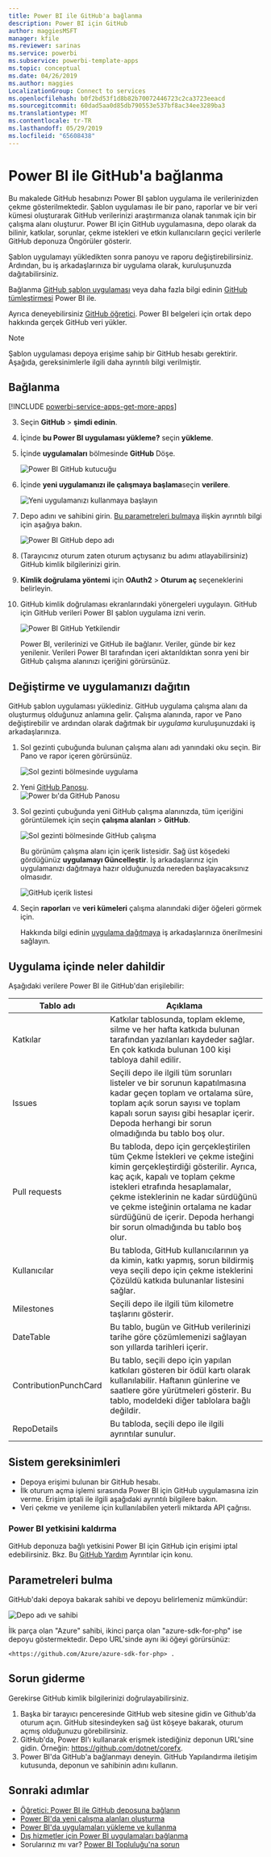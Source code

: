 ```yaml
---
title: Power BI ile GitHub'a bağlanma
description: Power BI için GitHub
author: maggiesMSFT
manager: kfile
ms.reviewer: sarinas
ms.service: powerbi
ms.subservice: powerbi-template-apps
ms.topic: conceptual
ms.date: 04/26/2019
ms.author: maggies
LocalizationGroup: Connect to services
ms.openlocfilehash: b0f2bd53f1d8b82b70072446723c2ca3723eeacd
ms.sourcegitcommit: 60dad5aa0d85db790553e537bf8ac34ee3289ba3
ms.translationtype: MT
ms.contentlocale: tr-TR
ms.lasthandoff: 05/29/2019
ms.locfileid: "65608438"
---
```

# <a name="connect-to-github-with-power-bi"></a>Power BI ile GitHub'a bağlanma
Bu makalede GitHub hesabınızı Power BI şablon uygulama ile verilerinizden çekme gösterilmektedir. Şablon uygulaması ile bir pano, raporlar ve bir veri kümesi oluşturarak GitHub verilerinizi araştırmanıza olanak tanımak için bir çalışma alanı oluşturur. Power BI için GitHub uygulamasına, depo olarak da bilinir, katkılar, sorunlar, çekme istekleri ve etkin kullanıcıların geçici verilerle GitHub deponuza Öngörüler gösterir.

Şablon uygulamayı yükledikten sonra panoyu ve raporu değiştirebilirsiniz. Ardından, bu iş arkadaşlarınıza bir uygulama olarak, kuruluşunuzda dağıtabilirsiniz.

Bağlanma [GitHub şablon uygulaması](https://app.powerbi.com/getdata/services/github) veya daha fazla bilgi edinin [GitHub tümleştirmesi](https://powerbi.microsoft.com/integrations/github) Power BI ile.

Ayrıca deneyebilirsiniz [GitHub öğretici](service-tutorial-connect-to-github.md). Power BI belgeleri için ortak depo hakkında gerçek GitHub veri yükler.

>[!NOTE]
>Şablon uygulaması depoya erişime sahip bir GitHub hesabı gerektirir. Aşağıda, gereksinimlerle ilgili daha ayrıntılı bilgi verilmiştir.

## <a name="how-to-connect"></a>Bağlanma
[!INCLUDE [powerbi-service-apps-get-more-apps](./includes/powerbi-service-apps-get-more-apps.md)]
   
3. Seçin **GitHub** \> **şimdi edinin**.
4. İçinde **bu Power BI uygulaması yükleme?** seçin **yükleme**.
4. İçinde **uygulamaları** bölmesinde **GitHub** Döşe.

    ![Power BI GitHub kutucuğu](media/service-connect-to-github/power-bi-github-tile.png)

6. İçinde **yeni uygulamanızı ile çalışmaya başlama**seçin **verilere**.

    ![Yeni uygulamanızı kullanmaya başlayın](media/service-tutorial-connect-to-github/power-bi-github-app-tutorial-connect-data.png)

5. Depo adını ve sahibini girin. [Bu parametreleri bulmaya](#FindingParams) ilişkin ayrıntılı bilgi için aşağıya bakın.
   
    ![Power BI GitHub depo adı](media/service-tutorial-connect-to-github/power-bi-github-app-tutorial-connect.png)

5. (Tarayıcınız oturum zaten oturum açtıysanız bu adımı atlayabilirsiniz) GitHub kimlik bilgilerinizi girin. 
6. **Kimlik doğrulama yöntemi** için **OAuth2** \> **Oturum aç** seçeneklerini belirleyin. 
7. GitHub kimlik doğrulaması ekranlarındaki yönergeleri uygulayın. GitHub için GitHub verileri Power BI şablon uygulama izni verin.
   
   ![Power BI GitHub Yetkilendir](media/service-connect-to-github/github_authorize.png)
   
    Power BI, verilerinizi ve GitHub ile bağlanır.  Veriler, günde bir kez yenilenir. Verileri Power BI tarafından içeri aktarıldıktan sonra yeni bir GitHub çalışma alanınızı içeriğini görürsünüz.

## <a name="modify-and-distribute-your-app"></a>Değiştirme ve uygulamanızı dağıtın

GitHub şablon uygulaması yüklediniz. GitHub uygulama çalışma alanı da oluşturmuş olduğunuz anlamına gelir. Çalışma alanında, rapor ve Pano değiştirebilir ve ardından olarak dağıtmak bir *uygulama* kuruluşunuzdaki iş arkadaşlarınıza. 

1. Sol gezinti çubuğunda bulunan çalışma alanı adı yanındaki oku seçin. Bir Pano ve rapor içeren görürsünüz.

    ![Sol gezinti bölmesinde uygulama](media/service-tutorial-connect-to-github/power-bi-github-app-tutorial-left-nav-expanded.png)

8. Yeni [GitHub Panosu](https://powerbi.microsoft.com/integrations/github).    
    ![Power bı'da GitHub Panosu](media/service-tutorial-connect-to-github/power-bi-github-app-tutorial-new-dashboard.png)

3. Sol gezinti çubuğunda yeni GitHub çalışma alanınızda, tüm içeriğini görüntülemek için seçin **çalışma alanları** > **GitHub**.
 
   ![Sol gezinti bölmesinde GitHub çalışma](media/service-connect-to-github/power-bi-github-left-nav.png)

    Bu görünüm çalışma alanı için içerik listesidir. Sağ üst köşedeki gördüğünüz **uygulamayı Güncelleştir**. İş arkadaşlarınız için uygulamanızı dağıtmaya hazır olduğunuzda nereden başlayacaksınız olmasıdır. 

    ![GitHub içerik listesi](media/service-connect-to-github/power-bi-github-content-list.png)

2. Seçin **raporları** ve **veri kümeleri** çalışma alanındaki diğer öğeleri görmek için.

    Hakkında bilgi edinin [uygulama dağıtmaya](service-create-distribute-apps.md) iş arkadaşlarınıza önerilmesini sağlayın.

## <a name="whats-included-in-the-app"></a>Uygulama içinde neler dahildir
Aşağıdaki verilere Power BI ile GitHub'dan erişilebilir:     

| Tablo adı | Açıklama |
| --- | --- |
| Katkılar |Katkılar tablosunda, toplam ekleme, silme ve her hafta katkıda bulunan tarafından yazılanları kaydeder sağlar. En çok katkıda bulunan 100 kişi tabloya dahil edilir. |
| Issues |Seçili depo ile ilgili tüm sorunları listeler ve bir sorunun kapatılmasına kadar geçen toplam ve ortalama süre, toplam açık sorun sayısı ve toplam kapalı sorun sayısı gibi hesaplar içerir. Depoda herhangi bir sorun olmadığında bu tablo boş olur. |
| Pull requests |Bu tabloda, depo için gerçekleştirilen tüm Çekme İstekleri ve çekme isteğini kimin gerçekleştirdiği gösterilir. Ayrıca, kaç açık, kapalı ve toplam çekme istekleri etrafında hesaplamalar, çekme isteklerinin ne kadar sürdüğünü ve çekme isteğinin ortalama ne kadar sürdüğünü de içerir. Depoda herhangi bir sorun olmadığında bu tablo boş olur. |
| Kullanıcılar |Bu tabloda, GitHub kullanıcılarının ya da kimin, katkı yapmış, sorun bildirmiş veya seçili depo için çekme isteklerini Çözüldü katkıda bulunanlar listesini sağlar. |
| Milestones |Seçili depo ile ilgili tüm kilometre taşlarını gösterir. |
| DateTable |Bu tablo, bugün ve GitHub verilerinizi tarihe göre çözümlemenizi sağlayan son yıllarda tarihleri içerir. |
| ContributionPunchCard |Bu tablo, seçili depo için yapılan katkıları gösteren bir ödül kartı olarak kullanılabilir. Haftanın günlerine ve saatlere göre yürütmeleri gösterir. Bu tablo, modeldeki diğer tablolara bağlı değildir. |
| RepoDetails |Bu tabloda, seçili depo ile ilgili ayrıntılar sunulur. |

## <a name="system-requirements"></a>Sistem gereksinimleri
* Depoya erişimi bulunan bir GitHub hesabı.  
* İlk oturum açma işlemi sırasında Power BI için GitHub uygulamasına izin verme. Erişim iptali ile ilgili aşağıdaki ayrıntılı bilgilere bakın.  
* Veri çekme ve yenileme için kullanılabilen yeterli miktarda API çağrısı.  

### <a name="de-authorize-power-bi"></a>Power BI yetkisini kaldırma
GitHub deponuza bağlı yetkisini Power BI için GitHub için erişimi iptal edebilirsiniz. Bkz. Bu [GitHub Yardım](https://help.github.com/articles/keeping-your-ssh-keys-and-application-access-tokens-safe/#reviewing-your-authorized-applications-oauth) Ayrıntılar için konu.

<a name="FindingParams"></a>
## <a name="finding-parameters"></a>Parametreleri bulma
GitHub'daki depoya bakarak sahibi ve depoyu belirlemeniz mümkündür:

![Depo adı ve sahibi](media/service-connect-to-github/github_ownerrepo.png)

İlk parça olan "Azure" sahibi, ikinci parça olan "azure-sdk-for-php" ise depoyu göstermektedir.  Depo URL'sinde aynı iki öğeyi görürsünüz:

    <https://github.com/Azure/azure-sdk-for-php> .

## <a name="troubleshooting"></a>Sorun giderme
Gerekirse GitHub kimlik bilgilerinizi doğrulayabilirsiniz.  

1. Başka bir tarayıcı penceresinde GitHub web sitesine gidin ve Github'da oturum açın. GitHub sitesindeyken sağ üst köşeye bakarak, oturum açmış olduğunuzu görebilirsiniz.    
2. GitHub'da, Power BI'ı kullanarak erişmek istediğiniz deponun URL'sine gidin. Örneğin: https://github.com/dotnet/corefx.  
3. Power BI'da GitHub'a bağlanmayı deneyin. GitHub Yapılandırma iletişim kutusunda, deponun ve sahibinin adını kullanın.  

## <a name="next-steps"></a>Sonraki adımlar

* [Öğretici: Power BI ile GitHub deposuna bağlanın](service-tutorial-connect-to-github.md)
* [Power BI'da yeni çalışma alanları oluşturma](service-create-the-new-workspaces.md)
* [Power BI'da uygulamaları yükleme ve kullanma](consumer/end-user-apps.md)
* [Dış hizmetler için Power BI uygulamaları bağlanma](service-connect-to-services.md)
* Sorularınız mı var? [Power BI Topluluğu'na sorun](http://community.powerbi.com/)

